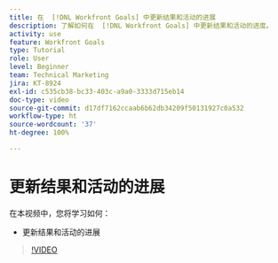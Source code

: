 ```yaml
---
title: 在  [!DNL Workfront Goals] 中更新结果和活动的进展
description: 了解如何在  [!DNL Workfront Goals] 中更新结果和活动的进度。
activity: use
feature: Workfront Goals
type: Tutorial
role: User
level: Beginner
team: Technical Marketing
jira: KT-8924
exl-id: c535cb38-bc33-403c-a9a0-3333d715eb14
doc-type: video
source-git-commit: d17df7162ccaab6b62db34209f50131927c0a532
workflow-type: ht
source-wordcount: '37'
ht-degree: 100%

---
```


# 更新结果和活动的进展

在本视频中，您将学习如何：

* 更新结果和活动的进展

>[!VIDEO](https://video.tv.adobe.com/v/3415952/?quality=12&learn=on&enablevpops&captions=chi_hans)
